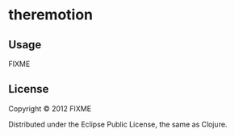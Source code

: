 # theremotion



## Usage

FIXME

## License

Copyright © 2012 FIXME

Distributed under the Eclipse Public License, the same as Clojure.
